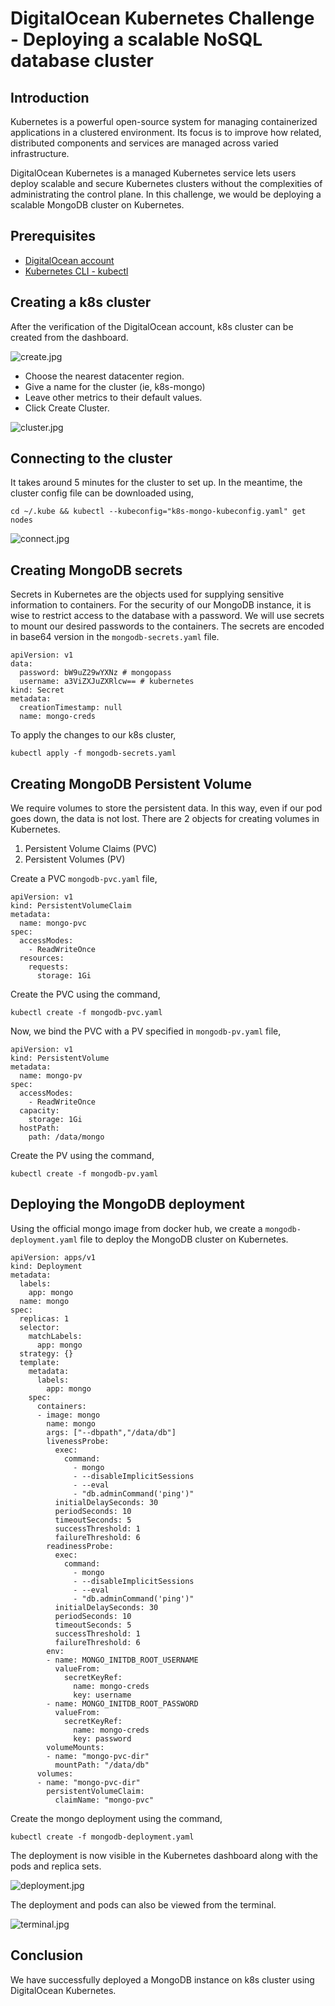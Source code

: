 # DigitalOcean Kubernetes Challenge - Deploying a scalable NoSQL database cluster
## Introduction
Kubernetes is a powerful open-source system for managing containerized applications in a clustered environment. Its focus is to improve how related, distributed components and services are managed across varied infrastructure.

DigitalOcean Kubernetes is a managed Kubernetes service lets users deploy scalable and secure Kubernetes clusters without the complexities of administrating the control plane. In this challenge, we would be deploying a scalable MongoDB cluster on Kubernetes.

## Prerequisites
- [DigitalOcean account](https://cloud.digitalocean.com/)
- [Kubernetes CLI - kubectl](https://kubernetes.io/docs/tasks/tools/#kubectl)

## Creating a k8s cluster
After the verification of the DigitalOcean account, k8s cluster can be created from the dashboard.

![create.jpg](images/create.jpg)

- Choose the nearest datacenter region.
- Give a name for the cluster (ie, k8s-mongo)
- Leave other metrics to their default values.
- Click Create Cluster.

![cluster.jpg](images/cluster.jpg)

## Connecting to the cluster
It takes around 5 minutes for the cluster to set up. In the meantime, the cluster config file can be downloaded using,
```
cd ~/.kube && kubectl --kubeconfig="k8s-mongo-kubeconfig.yaml" get nodes
```

![connect.jpg](images/connect.jpg)

## Creating MongoDB secrets
Secrets in Kubernetes are the objects used for supplying sensitive information to containers. For the security of our MongoDB instance, it is wise to restrict access to the database with a password. We will use secrets to mount our desired passwords to the containers. The secrets are encoded in base64 version in the `mongodb-secrets.yaml` file.
```
apiVersion: v1
data:
  password: bW9uZ29wYXNz # mongopass
  username: a3ViZXJuZXRlcw== # kubernetes
kind: Secret
metadata:
  creationTimestamp: null
  name: mongo-creds
```

To apply the changes to our k8s cluster,
```
kubectl apply -f mongodb-secrets.yaml
```

## Creating MongoDB Persistent Volume
We require volumes to store the persistent data. In this way, even if our pod goes down, the data is not lost. There are 2 objects for creating volumes in Kubernetes.
1. Persistent Volume Claims (PVC)
2. Persistent Volumes (PV)

Create a PVC `mongodb-pvc.yaml` file,
```
apiVersion: v1
kind: PersistentVolumeClaim
metadata:
  name: mongo-pvc
spec:
  accessModes:
    - ReadWriteOnce 
  resources:
    requests:
      storage: 1Gi
```

Create the PVC using the command,
```
kubectl create -f mongodb-pvc.yaml
```

Now, we bind the PVC with a PV specified in `mongodb-pv.yaml` file,
```
apiVersion: v1
kind: PersistentVolume
metadata:
  name: mongo-pv
spec:
  accessModes:
    - ReadWriteOnce
  capacity:
    storage: 1Gi
  hostPath:
    path: /data/mongo
```

Create the PV using the command,
```
kubectl create -f mongodb-pv.yaml
```

## Deploying the MongoDB deployment
Using the official mongo image from docker hub, we create a `mongodb-deployment.yaml` file to deploy the MongoDB cluster on Kubernetes.
```
apiVersion: apps/v1
kind: Deployment
metadata:
  labels:
    app: mongo
  name: mongo
spec:
  replicas: 1
  selector:
    matchLabels:
      app: mongo
  strategy: {}
  template:
    metadata:
      labels:
        app: mongo
    spec:
      containers:
      - image: mongo
        name: mongo
        args: ["--dbpath","/data/db"]
        livenessProbe:
          exec:
            command:
              - mongo
              - --disableImplicitSessions
              - --eval
              - "db.adminCommand('ping')"
          initialDelaySeconds: 30
          periodSeconds: 10
          timeoutSeconds: 5
          successThreshold: 1
          failureThreshold: 6
        readinessProbe:
          exec:
            command:
              - mongo
              - --disableImplicitSessions
              - --eval
              - "db.adminCommand('ping')"
          initialDelaySeconds: 30
          periodSeconds: 10
          timeoutSeconds: 5
          successThreshold: 1
          failureThreshold: 6
        env:
        - name: MONGO_INITDB_ROOT_USERNAME
          valueFrom:
            secretKeyRef:
              name: mongo-creds
              key: username
        - name: MONGO_INITDB_ROOT_PASSWORD
          valueFrom:
            secretKeyRef:
              name: mongo-creds
              key: password
        volumeMounts:
        - name: "mongo-pvc-dir"
          mountPath: "/data/db"
      volumes:
      - name: "mongo-pvc-dir"
        persistentVolumeClaim:
          claimName: "mongo-pvc"
```

Create the mongo deployment using the command,
```
kubectl create -f mongodb-deployment.yaml
```

The deployment is now visible in the Kubernetes dashboard along with the pods and replica sets.

![deployment.jpg](images/deployment.jpg)

The deployment and pods can also be viewed from the terminal.

![terminal.jpg](images/terminal.jpg)

## Conclusion
We have successfully deployed a MongoDB instance on k8s cluster using DigitalOcean Kubernetes.